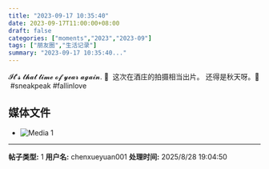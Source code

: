 ```yaml
---
title: "2023-09-17 10:35:40"
date: 2023-09-17T11:00:00+08:00
draft: false
categories: ["moments","2023","2023-09"]
tags: ["朋友圈","生活记录"]
summary: "2023-09-17 10:35:40..."
---
```


𝓘𝓽'𝓼 𝓽𝓱𝓪𝓽 𝓽𝓲𝓶𝓮 𝓸𝓯 𝔂𝓮𝓪𝓻 𝓪𝓰𝓪𝓲𝓷. 🍂
​
​这次在酒庄的拍摄相当出片。
还得是秋天呀。🥰
​
​#sneakpeak
​#fallinlove

## 媒体文件

- ![Media 1](/Moments/photos/2023-09-17/202309171035400.jpg)

---

**帖子类型:** 1
**用户名:** chenxueyuan001
**处理时间:** 2025/8/28 19:04:50
